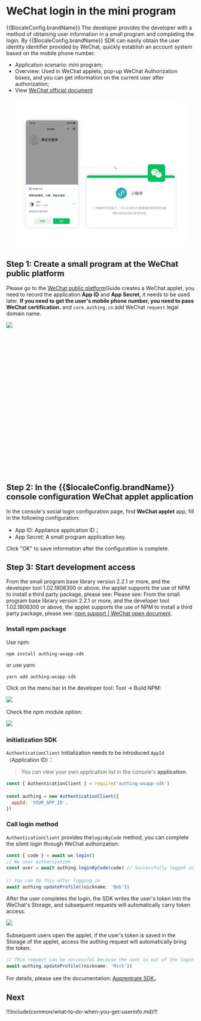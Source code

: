 # WeChat login in the mini program

<LastUpdated/>

{{$localeConfig.brandName}} The developer provides the developer with a method of obtaining user information in a small program and completing the login. By {{$localeConfig.brandName}} SDK can easily obtain the user identity identifier provided by WeChat, quickly establish an account system based on the mobile phone number.

- Application scenario: mini program;
- Overview: Used in WeChat applets, pop-up WeChat Authorization boxes, and you can get information on the current user after authorization;
- View [WeChat official document](https://developers.weixin.qq.com/miniprogram/dev/framework/open-ability/login.html)

<img src="./images/wechat-mini-program-login.png" height="400px" style="display:block;margin: 0 auto;"/>

## Step 1: Create a small program at the WeChat public platform

Please go to the [WeChat public platform](https://mp.weixin.qq.com/wxopen/waregister?action=step1&token=&lang=zh_CN)Guide creates a WeChat applet, you need to record the application **App ID** and **App Secret**, it needs to be used later. **If you need to get the user's mobile phone number, you need to pass WeChat certification.** and `core.authing.cn` add WeChat `request` legal domain name.

<img src="~@imagesZhCn/reference/config-request-valid-domain.png" height="400px" style="display:block;margin: 0 auto;">

## Step 2: In the {{$localeConfig.brandName}} console configuration WeChat applet application

In the console's social login configuration page, find **WeChat applet** app, fill in the following configuration:

- App ID: Appliance application ID；
- App Secret: A small program application key.

Click "OK" to save information after the configuration is complete.

## Step 3: Start development access

From the small program base library version 2.2.1 or more, and the developer tool 1.02.1808300 or above, the applet supports the use of NPM to install a third party package, please see: Please see:
From the small program base library version 2.2.1 or more, and the developer tool 1.02.1808300 or above, the applet supports the use of NPM to install a third party package, please see: [npm support | WeChat open document](https://developers.weixin.qq.com/miniprogram/dev/devtools/npm.html).

### Install npm package

Use npm:

```
npm install authing-wxapp-sdk
```

or use yarn:

```
yarn add authing-wxapp-sdk
```

Click on the menu bar in the developer tool: Tool -> Build NPM:

<img src="~@imagesZhCn/reference/wxmp-npm.png" height="400px">

Check the npm module option:

![](~@imagesZhCn/reference/wxmp-npm2.png)

### initialization SDK

`AuthenticationClient` Initialization needs to be introduced `AppId` （Application ID）：

> You can view your own application list in the console's **application**.

```js
const { AuthenticationClient } = require('authing-wxapp-sdk')

const authing = new AuthenticationClient({
  appId: 'YOUR_APP_ID',
})
```

### Call login method

`AuthenticationClient` provides the`loginByCode` method, you can complete the silent login through WeChat authorization:

```javascript
const { code } = await wx.login()
// No user authorization
const user = await authing.loginByCode(code) // Successfully logged in, write token to WeChat Storage

// You can do this after logging in
await authing.updateProfile((nickname: 'Bob'))
```

After the user completes the login, the SDK writes the user's token into the WeChat's Storage, and subsequent requests will automatically carry token access.

![](~@imagesZhCn/reference/20201112165637.png)

Subsequent users open the applet, if the user's token is saved in the Storage of the applet, access the authing request will automatically bring the token.

```javascript
// This request can be successful because the user is out of the login state.
await authing.updateProfile((nickname: 'Mick'))
```

For details, please see the documentation: [Apprentrate SDK](/reference/sdk-for-wxapp.md)。

## Next

!!!include(common/what-to-do-when-you-get-userinfo.md)!!!
